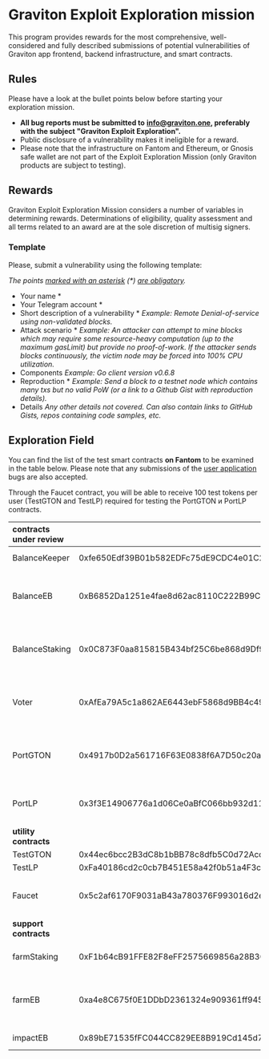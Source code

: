 # Graviton Exploit Exploration mission

This program provides rewards for the most comprehensive, well-considered and fully described submissions of potential vulnerabilities of Graviton app frontend, backend infrastructure, and smart contracts. 

## Rules

Please have a look at the bullet points below before starting your exploration mission.

* **All bug reports must be submitted to** [**info@graviton.one**](mailto:info@graviton.one)**, preferably with the subject "Graviton Exploit Exploration".**
* Public disclosure of a vulnerability makes it ineligible for a reward.
* Please note that the infrastructure  on Fantom and Ethereum, or Gnosis safe wallet are not part of the Exploit Exploration Mission \(only Graviton products are subject  to testing\).

## Rewards

Graviton Exploit Exploration Mission considers a number of variables in determining rewards. Determinations of eligibility, quality assessment and all terms related to an award are at the sole discretion of multisig signers.

### Template

Please, submit a vulnerability using the following template:

_The points_ [_marked with an asterisk_](https://context.reverso.net/%D0%BF%D0%B5%D1%80%D0%B5%D0%B2%D0%BE%D0%B4/%D0%B0%D0%BD%D0%B3%D0%BB%D0%B8%D0%B9%D1%81%D0%BA%D0%B8%D0%B9-%D1%80%D1%83%D1%81%D1%81%D0%BA%D0%B8%D0%B9/marked+with+an+asterisk) _\(\*\)_ [_are obligatory_](https://context.reverso.net/%D0%BF%D0%B5%D1%80%D0%B5%D0%B2%D0%BE%D0%B4/%D0%B0%D0%BD%D0%B3%D0%BB%D0%B8%D0%B9%D1%81%D0%BA%D0%B8%D0%B9-%D1%80%D1%83%D1%81%D1%81%D0%BA%D0%B8%D0%B9/are+obligatory)_._

* Your name \*
* Your Telegram account \*
* Short description of a vulnerability \* _Example: Remote Denial-of-service using non-validated blocks._
* Attack scenario \* _Example: An attacker can attempt to mine blocks which may require some resource-heavy computation \(up to the maximum gasLimit\) but provide no proof-of-work. If the attacker sends blocks continuously, the victim node may be forced into 100% CPU utilization._
* Components _Example: Go client version v0.6.8_
* Reproduction \* _Example: Send a block to a testnet node which contains many txs but no valid PoW \(or a link to a Github Gist with reproduction details\)._
* Details _Any other details not covered. Can also contain links to GitHub Gists, repos containing code samples, etc._

## Exploration Field

You can find the list of the test smart contracts **on Fantom** to be examined in the table below. Please note that any submissions of the [user application](https://v1.graviton.one/) bugs are also accepted.

Through the Faucet contract, you will be able to receive 100 test tokens per user \(TestGTON and TestLP\) required for testing the PortGTON и PortLP contracts. 

| contracts under review |  |  |
| :--- | :--- | :--- |
| BalanceKeeper | 0xfe650Edf39B01b582EDFc75dE9CDC4e01C2a53CC | tracks user balances |
| BalanceEB | 0xB6852Da1251e4fae8d62ac8110C222B99C54BF9F | updates balanceKeeper with values from farmEB and impactEB |
| BalanceStaking | 0x0C873F0aa815815B434bf25C6be868d9Df981066 | updates balanceKeeper with values from farmStaking |
| Voter | 0xAfEa79A5c1a862AE6443ebF5868d9BB4c491eF73 | here users can cast votes equal to their balances on balanceKeeper |
| PortGTON | 0x4917b0D2a561716F63E0838f6A7D50c20a88cEeE | updates balanceKeeper on locking and unlocking GTON |
| PortLP | 0x3f3E14906776a1d06Ce0aBfC066bb932d11e7A50 | updates balanceKeeper on locking and unlocking LP |
| **utility contracts** |  |  |
| TestGTON | 0x44ec6bcc2B3dC8b1bBB78c8dfb5C0d72Acd41D87 |  |
| TestLP | 0xFa40186cd2c0cb7B451E58a42f0b51a4F3c6C1E9 |  |
| Faucet | 0x5c2af6170F9031aB43a780376F993016d2eCfc70 | drops 100 testGTON and testLP per user |
| **support contracts** |  |  |
| farmStaking | 0xF1b64cB91FFE82F8eFF2575669856a28B30A0450 | calculates fading curve of staking |
| farmEB | 0xa4e8C675f0E1DDbD2361324e909361ff9455222c | calculates fading curve of unlocking gton for early birds |
| impactEB | 0x89bE71535fFC044CC829EE8B919Cd145d71154E4 | tracks early birds impacts  |

